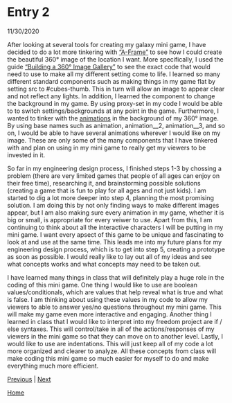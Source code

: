 # Entry 2
11/30/2020

After looking at several tools for creating my galaxy mini game, I have decided to do a lot more tinkering with [“A-Frame”](https://aframe.io/) to see how I could create the beautiful 360° image of the location I want. More specifically, I used the guide [“Building a 360° Image Gallery”](https://aframe.io/docs/1.0.0/guides/building-a-360-image-gallery.html) to see the exact code that would need to use to make all my different setting come to life. I learned so many different standard components such as making things in my game flat by setting src to #cubes-thumb. This in turn will allow an image to appear clear and not reflect any lights. In addition, I learned the component to change the background in my game. By using proxy-set in my code I would be able to to switch settings/backgrounds at any point in the game. Furthermore, I wanted to tinker with the [animations](https://aframe.io/docs/1.0.0/components/animation.html) in the background of my 360° image. By using base names such as animation, animation__2, animation__3, and so on, I would be able to have several animations wherever I would like on my image. These are only some of the many components that I have tinkered with and plan on using in my mini game to really get my viewers to be invested in it. 

So far in my engineering design process, I finished steps 1-3 by chossing a problem (there are very limited games that people of all ages can enjoy on their free time), researching it, and brainstorming possible solutions (creating a game that is fun to play for all ages and not just kids). I am started to dig a lot more deeper into step 4, planning the most promising solution. I am doing this by not only finding ways to make different images appear, but I am also making sure every animation in my game, whether it is big or small, is appropriate for every veiwer to use. Apart from this, I am continuing to think about all the interactive characters I will be putting in my mini game. I want every apsect of this game to be unique and fascinating to look at and use at the same time. This leads me into my future plans for my engineering design process, which is to get into step 5, creating a prototype as soon as possible. I would really like to lay out all of my ideas and see what concepts works and what concepts may need to be taken out. 

I have learned many things in class that will definitely play a huge role in the coding of this mini game. One thing I would like to use are boolean values/conditionals, which are values that help reveal what is true and what is false. I am thinking about using these values in my code to allow my viewers to able to answer yes/no questions throughout my mini game. This will make my game even more interactive and engaging. Another thing I learned in class that I would like to interpret into my freedom project are if / else syntaxes. This will control/take in all of the actions/responses of my viewers in the mini game so that they can move on to another level. Lastly, I would like to use are indentations. This will just keep all of my code a lot more organized and clearer to analyze. All these concepts from class will make coding this mini game so much easier for myself to do and make everything much more efficient.   

[Previous](entry01.md) | [Next](entry03.md)

[Home](../README.md)
